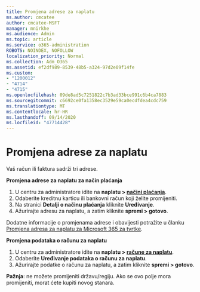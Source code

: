 ```yaml
---
title: Promjena adrese za naplatu
ms.author: cmcatee
author: cmcatee-MSFT
manager: mnirkhe
ms.audience: Admin
ms.topic: article
ms.service: o365-administration
ROBOTS: NOINDEX, NOFOLLOW
localization_priority: Normal
ms.collection: Adm_O365
ms.assetid: ef2df989-8539-48b5-a324-97d2e09f14fe
ms.custom:
- "1200012"
- "4714"
- "4715"
ms.openlocfilehash: 09de8ad5c7251822c7b3ad33bce991c6b4ca7883
ms.sourcegitcommit: c6692ce0fa1358ec3529e59ca0ecdfdea4cdc759
ms.translationtype: MT
ms.contentlocale: hr-HR
ms.lasthandoff: 09/14/2020
ms.locfileid: "47714428"
---
```

# <a name="change-your-billing-address"></a>Promjena adrese za naplatu

Vaš račun ili faktura sadrži tri adrese.

**Promjena adrese za naplatu za način plaćanja**

1. U centru za administratore idite na **naplatu > [načini plaćanja](https://go.microsoft.com/fwlink/p/?linkid=2018806)**.
2. Odaberite kreditnu karticu ili bankovni račun koji želite promijeniti.
3. Na stranici **Detalji o načinu plaćanja** kliknite **Uređivanje**.
4. Ažurirajte adresu za naplatu, a zatim kliknite **spremi > gotovo**.

Dodatne informacije o promjenama adrese i obavijesti potražite u članku [Promjena adresa za naplatu za Microsoft 365 za tvrtke](https://docs.microsoft.com/microsoft-365/commerce/billing-and-payments/change-your-billing-addresses?view=o365-worldwide).

**Promjena podataka o računu za naplatu**

1. U centru za administratore idite na **naplatu > [račune za naplatu](https://admin.microsoft.com/Adminportal/Home?source=applauncher#/BillingAccounts/billing-accounts)**.
2. Odaberite **Uređivanje podataka o računu za naplatu**.
3. Ažurirajte podatke o računu za naplatu, a zatim kliknite **spremi > gotovo**.

**Pažnja**: ne možete promijeniti državu/regiju. Ako se ovo polje mora promijeniti, morat ćete kupiti novog stanara.
